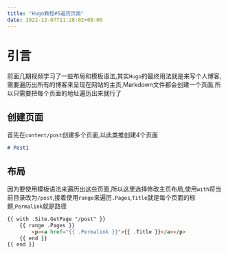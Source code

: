 ```yaml
---
title: "Hugo教程#5遍历页面"
date: 2022-12-07T11:28:02+08:00
---
```


# 引言

前面几期视频学习了一些布局和模板语法,其实`Hugo`的最终用法就是来写个人博客,需要遍历出所有的博客来呈现在网站的主页,Markdown文件都会创建一个页面,所以只需要把每个页面的地址遍历出来就行了

## 创建页面

首先在`content/post`创建多个页面,以此类推创建4个页面

```markdown
# Post1
```
## 布局

因为要使用模板语法来遍历出这些页面,所以这里选择修改主页布局,使用`with`将当前目录改为`/post`,接着使用`range`来遍历`.Pages`,`Title`就是每个页面的标题,`Permalink`就是路径

```html
{{ with .Site.GetPage "/post" }}
    {{ range .Pages }}
        <p><a href="{{ .Permalink }}">{{ .Title }}</a></p>
    {{ end }}
{{ end }}
```

